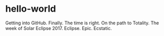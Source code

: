 # hello-world
Getting into GitHub. Finally.
The time is right. On the path to Totality. The week of Solar Eclipse 2017.
Eclipse. Epic. Ecstatic.
